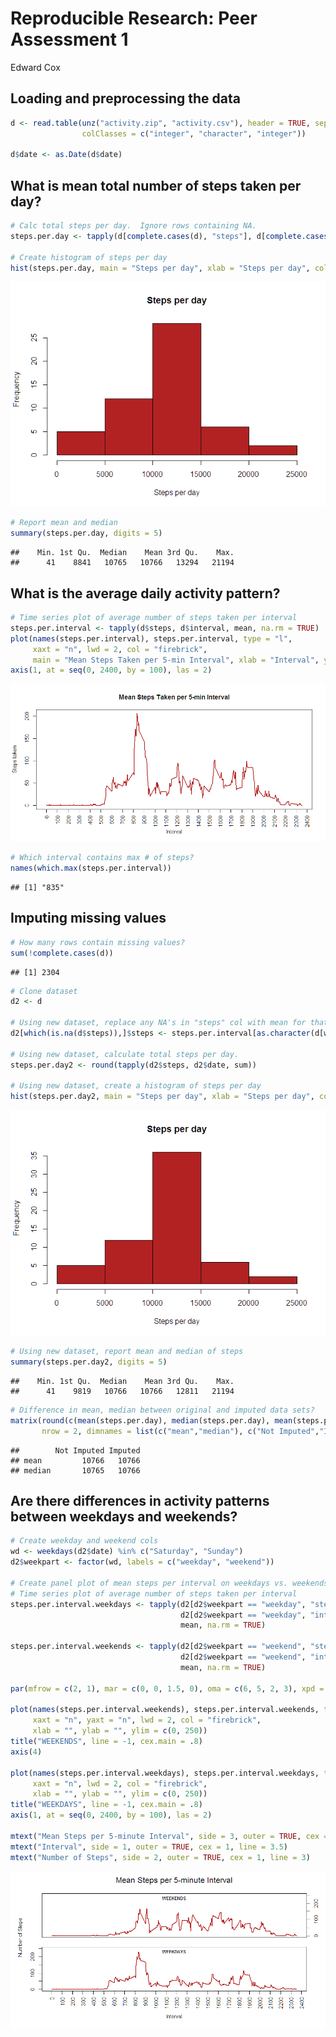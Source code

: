 # Reproducible Research: Peer Assessment 1
Edward Cox  


## Loading and preprocessing the data


```r
d <- read.table(unz("activity.zip", "activity.csv"), header = TRUE, sep = ",", 
                colClasses = c("integer", "character", "integer"))

d$date <- as.Date(d$date)
```


## What is mean total number of steps taken per day?

```r
# Calc total steps per day.  Ignore rows containing NA.
steps.per.day <- tapply(d[complete.cases(d), "steps"], d[complete.cases(d), "date"], sum)

# Create histogram of steps per day
hist(steps.per.day, main = "Steps per day", xlab = "Steps per day", col = "firebrick")
```

![](PA1_template_files/figure-html/mean_steps_per_day-1.png)<!-- -->

```r
# Report mean and median
summary(steps.per.day, digits = 5)
```

```
##    Min. 1st Qu.  Median    Mean 3rd Qu.    Max. 
##      41    8841   10765   10766   13294   21194
```


## What is the average daily activity pattern?

```r
# Time series plot of average number of steps taken per interval
steps.per.interval <- tapply(d$steps, d$interval, mean, na.rm = TRUE)
plot(names(steps.per.interval), steps.per.interval, type = "l", 
     xaxt = "n", lwd = 2, col = "firebrick",
     main = "Mean Steps Taken per 5-min Interval", xlab = "Interval", ylab = "Steps taken")
axis(1, at = seq(0, 2400, by = 100), las = 2)
```

![](PA1_template_files/figure-html/mean_steps_per_interval-1.png)<!-- -->

```r
# Which interval contains max # of steps?
names(which.max(steps.per.interval))
```

```
## [1] "835"
```


## Imputing missing values

```r
# How many rows contain missing values?
sum(!complete.cases(d))
```

```
## [1] 2304
```

```r
# Clone dataset
d2 <- d

# Using new dataset, replace any NA's in "steps" col with mean for that interval across all days
d2[which(is.na(d$steps)),]$steps <- steps.per.interval[as.character(d[which(is.na(d$steps)),]$interval)]

# Using new dataset, calculate total steps per day.
steps.per.day2 <- round(tapply(d2$steps, d2$date, sum))

# Using new dataset, create a histogram of steps per day
hist(steps.per.day2, main = "Steps per day", xlab = "Steps per day", col = "firebrick")
```

![](PA1_template_files/figure-html/mean_steps_imputation-1.png)<!-- -->

```r
# Using new dataset, report mean and median of steps
summary(steps.per.day2, digits = 5)
```

```
##    Min. 1st Qu.  Median    Mean 3rd Qu.    Max. 
##      41    9819   10766   10766   12811   21194
```

```r
# Difference in mean, median between original and imputed data sets?
matrix(round(c(mean(steps.per.day), median(steps.per.day), mean(steps.per.day2), median(steps.per.day2))), 
       nrow = 2, dimnames = list(c("mean","median"), c("Not Imputed","Imputed")))
```

```
##        Not Imputed Imputed
## mean         10766   10766
## median       10765   10766
```


## Are there differences in activity patterns between weekdays and weekends?

```r
# Create weekday and weekend cols
wd <- weekdays(d2$date) %in% c("Saturday", "Sunday")
d2$weekpart <- factor(wd, labels = c("weekday", "weekend"))

# Create panel plot of mean steps per interval on weekdays vs. weekends
# Time series plot of average number of steps taken per interval
steps.per.interval.weekdays <- tapply(d2[d2$weekpart == "weekday", "steps"], 
                                      d2[d2$weekpart == "weekday", "interval"], 
                                      mean, na.rm = TRUE)

steps.per.interval.weekends <- tapply(d2[d2$weekpart == "weekend", "steps"], 
                                      d2[d2$weekpart == "weekend", "interval"], 
                                      mean, na.rm = TRUE)

par(mfrow = c(2, 1), mar = c(0, 0, 1.5, 0), oma = c(6, 5, 2, 3), xpd = NA)

plot(names(steps.per.interval.weekends), steps.per.interval.weekends, type = "l", 
     xaxt = "n", yaxt = "n", lwd = 2, col = "firebrick",
     xlab = "", ylab = "", ylim = c(0, 250))
title("WEEKENDS", line = -1, cex.main = .8)
axis(4)

plot(names(steps.per.interval.weekdays), steps.per.interval.weekdays, type = "l", 
     xaxt = "n", lwd = 2, col = "firebrick",
     xlab = "", ylab = "", ylim = c(0, 250))
title("WEEKDAYS", line = -1, cex.main = .8)
axis(1, at = seq(0, 2400, by = 100), las = 2)

mtext("Mean Steps per 5-minute Interval", side = 3, outer = TRUE, cex = 1.5, line = 0)
mtext("Interval", side = 1, outer = TRUE, cex = 1, line = 3.5)
mtext("Number of Steps", side = 2, outer = TRUE, cex = 1, line = 3)
```

![](PA1_template_files/figure-html/weekday_vs_weekend-1.png)<!-- -->
